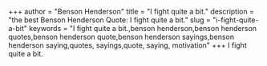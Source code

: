 +++
author = "Benson Henderson"
title = "I fight quite a bit."
description = "the best Benson Henderson Quote: I fight quite a bit."
slug = "i-fight-quite-a-bit"
keywords = "I fight quite a bit.,benson henderson,benson henderson quotes,benson henderson quote,benson henderson sayings,benson henderson saying,quotes, sayings,quote, saying, motivation"
+++
I fight quite a bit.
